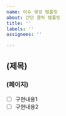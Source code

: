 ```yaml
---
name: 이슈 생성 템플릿
about: 간단 클릭 템플릿
title: ''
labels: ''
assignees: ''

---
```


## (제목)
### (페이지)
- [ ] 구현내용1
- [ ] 구현내용2
